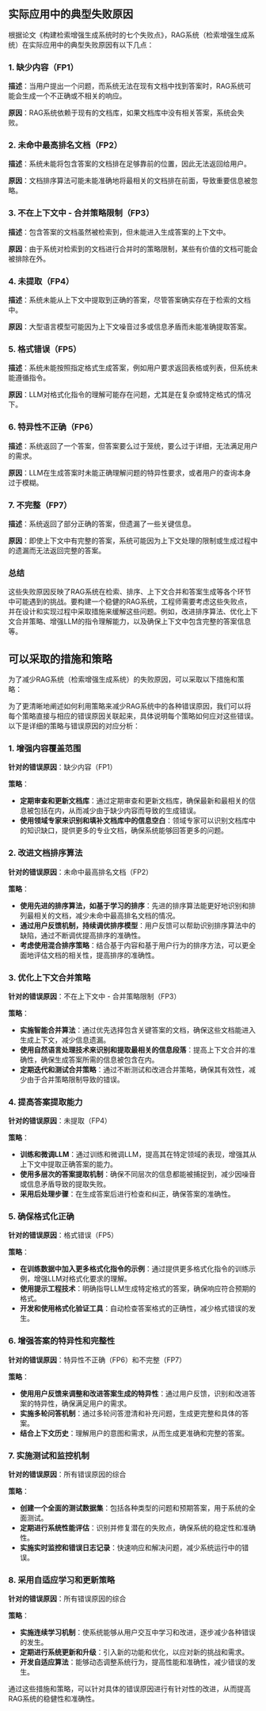 ## 实际应用中的典型失败原因

根据论文《构建检索增强生成系统时的七个失败点》，RAG系统（检索增强生成系统）在实际应用中的典型失败原因有以下几点：

### 1. 缺少内容（FP1）

**描述**：当用户提出一个问题，而系统无法在现有文档中找到答案时，RAG系统可能会生成一个不正确或不相关的响应。

**原因**：RAG系统依赖于现有的文档库，如果文档库中没有相关答案，系统会失败。

### 2. 未命中最高排名文档（FP2）

**描述**：系统未能将包含答案的文档排在足够靠前的位置，因此无法返回给用户。

**原因**：文档排序算法可能未能准确地将最相关的文档排在前面，导致重要信息被忽略。

### 3. 不在上下文中 - 合并策略限制（FP3）

**描述**：包含答案的文档虽然被检索到，但未能进入生成答案的上下文中。

**原因**：由于系统对检索到的文档进行合并时的策略限制，某些有价值的文档可能会被排除在外。

### 4. 未提取（FP4）

**描述**：系统未能从上下文中提取到正确的答案，尽管答案确实存在于检索的文档中。

**原因**：大型语言模型可能因为上下文噪音过多或信息矛盾而未能准确提取答案。

### 5. 格式错误（FP5）

**描述**：系统未能按照指定格式生成答案，例如用户要求返回表格或列表，但系统未能遵循指令。

**原因**：LLM对格式化指令的理解可能存在问题，尤其是在复杂或特定格式的情况下。

### 6. 特异性不正确（FP6）

**描述**：系统返回了一个答案，但答案要么过于笼统，要么过于详细，无法满足用户的需求。

**原因**：LLM在生成答案时未能正确理解问题的特异性要求，或者用户的查询本身过于模糊。

### 7. 不完整（FP7）

**描述**：系统返回了部分正确的答案，但遗漏了一些关键信息。

**原因**：即使上下文中有完整的答案，系统可能因为上下文处理的限制或生成过程中的遗漏而无法返回完整的答案。

### 总结

这些失败原因反映了RAG系统在检索、排序、上下文合并和答案生成等各个环节中可能遇到的挑战。要构建一个稳健的RAG系统，工程师需要考虑这些失败点，并在设计和实现过程中采取措施来缓解这些问题。例如，改进排序算法、优化上下文合并策略、增强LLM的指令理解能力，以及确保上下文中包含完整的答案信息等。

## 可以采取的措施和策略

为了减少RAG系统（检索增强生成系统）的失败原因，可以采取以下措施和策略：

为了更清晰地阐述如何利用策略来减少RAG系统中的各种错误原因，我们可以将每个策略直接与相应的错误原因关联起来，具体说明每个策略如何应对这些错误。以下是详细的策略与错误原因的对应分析：

### 1. 增强内容覆盖范围

**针对的错误原因**：缺少内容（FP1）

**策略**：
- **定期审查和更新文档库**：通过定期审查和更新文档库，确保最新和最相关的信息被包括在内，从而减少由于缺少内容而导致的生成错误。
- **使用领域专家来识别和填补文档库中的信息空白**：领域专家可以识别文档库中的知识缺口，提供更多的专业文档，确保系统能够回答更多的问题。

### 2. 改进文档排序算法

**针对的错误原因**：未命中最高排名文档（FP2）

**策略**：
- **使用先进的排序算法，如基于学习的排序**：先进的排序算法能更好地识别和排列最相关的文档，减少未命中最高排名文档的情况。
- **通过用户反馈机制，持续调优排序模型**：用户反馈可以帮助识别排序算法中的缺陷，通过不断调优提高排序的准确性。
- **考虑使用混合排序策略**：结合基于内容和基于用户行为的排序方法，可以更全面地评估文档的相关性，提高排序的准确性。

### 3. 优化上下文合并策略

**针对的错误原因**：不在上下文中 - 合并策略限制（FP3）

**策略**：
- **实施智能合并算法**：通过优先选择包含关键答案的文档，确保这些文档能进入生成上下文，减少信息遗漏。
- **使用自然语言处理技术来识别和提取最相关的信息段落**：提高上下文合并的准确性，确保生成答案所需的信息被包含在内。
- **定期迭代和测试合并策略**：通过不断测试和改进合并策略，确保其有效性，减少由于合并策略限制导致的错误。

### 4. 提高答案提取能力

**针对的错误原因**：未提取（FP4）

**策略**：
- **训练和微调LLM**：通过训练和微调LLM，提高其在特定领域的表现，增强其从上下文中提取正确答案的能力。
- **使用多层次的答案提取机制**：确保不同层次的信息都能被捕捉到，减少因噪音或信息矛盾导致的提取失败。
- **采用后处理步骤**：在生成答案后进行检查和纠正，确保答案的准确性。

### 5. 确保格式化正确

**针对的错误原因**：格式错误（FP5）

**策略**：
- **在训练数据中加入更多格式化指令的示例**：通过提供更多格式化指令的训练示例，增强LLM对格式化要求的理解。
- **使用提示工程技术**：明确指导LLM生成特定格式的答案，确保响应符合预期的格式。
- **开发和使用格式化验证工具**：自动检查答案格式的正确性，减少格式错误的发生。

### 6. 增强答案的特异性和完整性

**针对的错误原因**：特异性不正确（FP6）和不完整（FP7）

**策略**：
- **使用用户反馈来调整和改进答案生成的特异性**：通过用户反馈，识别和改进答案的特异性，确保满足用户的需求。
- **实施多轮问答机制**：通过多轮问答澄清和补充问题，生成更完整和具体的答案。
- **结合上下文历史**：理解用户的意图和需求，从而生成更准确和完整的答案。

### 7. 实施测试和监控机制

**针对的错误原因**：所有错误原因的综合

**策略**：
- **创建一个全面的测试数据集**：包括各种类型的问题和预期答案，用于系统的全面测试。
- **定期进行系统性能评估**：识别并修复潜在的失败点，确保系统的稳定性和准确性。
- **实施实时监控和错误日志记录**：快速响应和解决问题，减少系统运行中的错误。

### 8. 采用自适应学习和更新策略

**针对的错误原因**：所有错误原因的综合

**策略**：
- **实施连续学习机制**：使系统能够从用户交互中学习和改进，逐步减少各种错误的发生。
- **定期进行系统更新和升级**：引入新的功能和优化，以应对新的挑战和需求。
- **开发自适应算法**：能够动态调整系统行为，提高性能和准确性，减少错误的发生。

通过这些措施和策略，可以针对具体的错误原因进行有针对性的改进，从而提高RAG系统的稳健性和准确性。